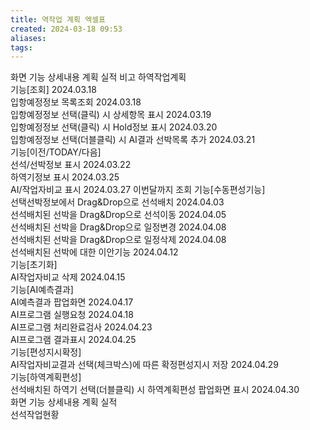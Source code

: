 ```yaml
---
title: 역작업 계획 엑셀표
created: 2024-03-18 09:53
aliases: 
tags:
---
```


화면	기능	상세내용	계획	실적	비고
하역작업계획					
	기능[조회]		2024.03.18		
		입항예정정보 목록조회	2024.03.18		
		입항예정정보 선택(클릭) 시 상세항목 표시	2024.03.19		
		입항예정정보 선택(클릭) 시 Hold정보 표시	2024.03.20		
		입항예정정보 선택(더블클릭) 시 AI결과 선박목록 추가	2024.03.21		
	기능[이전/TODAY/다음]				
		선석/선박정보 표시	2024.03.22		
		하역기정보 표시	2024.03.25		
		AI/작업자비교 표시	2024.03.27		이번달까지 조회
	기능[수동편성기능]				
		선택선박정보에서 Drag&Drop으로 선석배치	2024.04.03		
		선석배치된 선박을 Drag&Drop으로 선석이동	2024.04.05		
		선석배치된 선박을 Drag&Drop으로 일정변경	2024.04.08		
		선석배치된 선박을 Drag&Drop으로 일정삭제	2024.04.08		
		선석배치된 선박에 대한 이안기능	2024.04.12		
	기능[초기화]				
		AI작업자비교 삭제	2024.04.15		
	기능[AI예측결과]				
		AI예측결과 팝업화면	2024.04.17		
		AI프로그램 실행요청	2024.04.18		
		AI프로그램 처리완료검사	2024.04.23		
		AI프로그램 결과표시	2024.04.25		
	기능[편성지시확정]				
		AI작업자비교결과 선택(체크박스)에 따른 확정편성지시 저장	2024.04.29		
	기능[하역계획편성]				
		선석배치된 하역기 선택(더블클릭) 시 하역계획편성 팝업화면 표시	2024.04.30		
화면	기능	상세내용	계획	실적	
선석작업현황					
